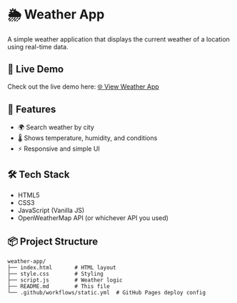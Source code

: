 # 🌦️ Weather App

A simple weather application that displays the current weather of a location using real-time data.

## 🔗 Live Demo

Check out the live demo here: [🌐 View Weather App](https://selvaganapathycoder.github.io/weather-app/)



## 🚀 Features

- 🌍 Search weather by city
- 🌡️ Shows temperature, humidity, and conditions
- ⚡ Responsive and simple UI

## 🛠️ Tech Stack

- HTML5
- CSS3
- JavaScript (Vanilla JS)
- OpenWeatherMap API (or whichever API you used)

## 📦 Project Structure

```text
weather-app/
├── index.html       # HTML layout
├── style.css        # Styling
├── script.js        # Weather logic
├── README.md        # This file
└── .github/workflows/static.yml  # GitHub Pages deploy config

